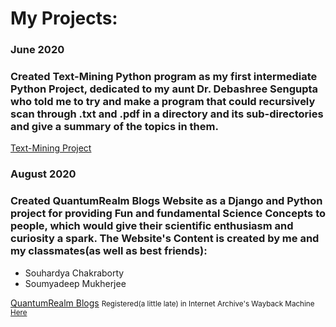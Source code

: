 
# My Projects:

### June 2020
### Created Text-Mining Python program as my first intermediate Python Project, dedicated to my aunt Dr. Debashree Sengupta who told me to try and make a program that could recursively scan through .txt and .pdf in a directory and its sub-directories and give a summary of the topics in them.
<a href="https://www.github.com/manavsengupta/textminingproject">Text-Mining Project</a>

### August 2020
### Created QuantumRealm Blogs Website as a Django and Python project for providing Fun and fundamental Science Concepts to people, which would give their scientific enthusiasm and curiosity a spark. The Website's Content is created by me and my classmates(as well as best friends):
<ul>
  <li>
  Souhardya Chakraborty
  </li>
  <li>
  Soumyadeep Mukherjee
  </li>

</ul>
<a href="https://www.quantumrealm.in">QuantumRealm Blogs</a>
<small>Registered(a little late) in Internet Archive's Wayback Machine <a href="https://web.archive.org/web/*/https://www.quantumrealm.in/"> Here </a></small>

